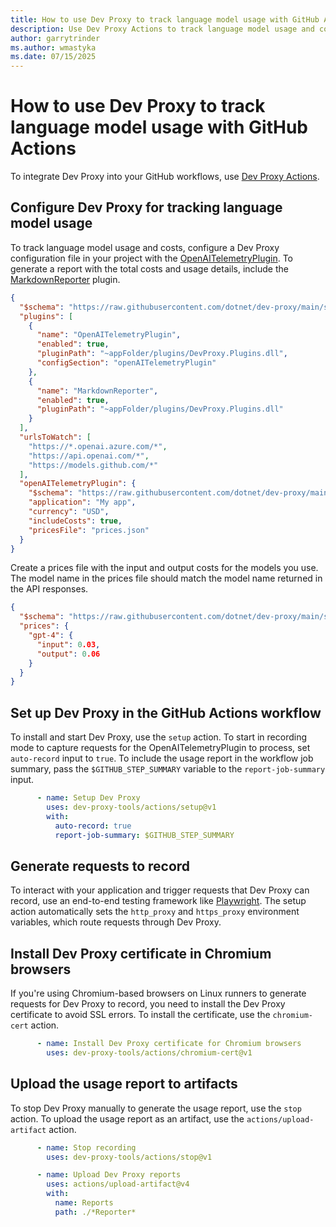 ```yaml
---
title: How to use Dev Proxy to track language model usage with GitHub Actions
description: Use Dev Proxy Actions to track language model usage and costs in GitHub Action workflows.
author: garrytrinder
ms.author: wmastyka
ms.date: 07/15/2025
---
```


# How to use Dev Proxy to track language model usage with GitHub Actions

To integrate Dev Proxy into your GitHub workflows, use [Dev Proxy Actions](https://github.com/marketplace/actions/dev-proxy-actions).

## Configure Dev Proxy for tracking language model usage

To track language model usage and costs, configure a Dev Proxy configuration file in your project with the [OpenAITelemetryPlugin](../technical-reference/openaitelemetryplugin.md). To generate a report with the total costs and usage details, include the [MarkdownReporter](../technical-reference/markdownreporter.md) plugin.

```json
{
  "$schema": "https://raw.githubusercontent.com/dotnet/dev-proxy/main/schemas/v0.29.2/devproxyrc.schema.json",
  "plugins": [
    {
      "name": "OpenAITelemetryPlugin",
      "enabled": true,
      "pluginPath": "~appFolder/plugins/DevProxy.Plugins.dll",
      "configSection": "openAITelemetryPlugin"
    },
    {
      "name": "MarkdownReporter",
      "enabled": true,
      "pluginPath": "~appFolder/plugins/DevProxy.Plugins.dll"
    }
  ],
  "urlsToWatch": [
    "https://*.openai.azure.com/*",
    "https://api.openai.com/*",
    "https://models.github.com/*"
  ],
  "openAITelemetryPlugin": {
    "$schema": "https://raw.githubusercontent.com/dotnet/dev-proxy/main/schemas/v0.29.2/openaitelemetryplugin.schema.json",
    "application": "My app",
    "currency": "USD",
    "includeCosts": true,
    "pricesFile": "prices.json"
  }
}
```

Create a prices file with the input and output costs for the models you use. The model name in the prices file should match the model name returned in the API responses.

```json
{
  "$schema": "https://raw.githubusercontent.com/dotnet/dev-proxy/main/schemas/v0.29.2/openaitelemetryplugin.pricesfile.schema.json",
  "prices": {
    "gpt-4": {
      "input": 0.03,
      "output": 0.06
    }
  }
}
```

## Set up Dev Proxy in the GitHub Actions workflow

To install and start Dev Proxy, use the `setup` action. To start in recording mode to capture requests for the OpenAITelemetryPlugin to process, set `auto-record` input to `true`. To include the usage report in the workflow job summary, pass the `$GITHUB_STEP_SUMMARY` variable to the `report-job-summary` input.

```yaml
      - name: Setup Dev Proxy
        uses: dev-proxy-tools/actions/setup@v1
        with:
          auto-record: true
          report-job-summary: $GITHUB_STEP_SUMMARY
```

## Generate requests to record

To interact with your application and trigger requests that Dev Proxy can record, use an end-to-end testing framework like [Playwright](https://playwright.dev/). The setup action automatically sets the `http_proxy` and `https_proxy` environment variables, which route requests through Dev Proxy.

## Install Dev Proxy certificate in Chromium browsers

If you're using Chromium-based browsers on Linux runners to generate requests for Dev Proxy to record, you need to install the Dev Proxy certificate to avoid SSL errors. To install the certificate, use the `chromium-cert` action.

```yaml
      - name: Install Dev Proxy certificate for Chromium browsers
        uses: dev-proxy-tools/actions/chromium-cert@v1
```

## Upload the usage report to artifacts

To stop Dev Proxy manually to generate the usage report, use the `stop` action. To upload the usage report as an artifact, use the `actions/upload-artifact` action.

```yaml
      - name: Stop recording
        uses: dev-proxy-tools/actions/stop@v1

      - name: Upload Dev Proxy reports
        uses: actions/upload-artifact@v4
        with:
          name: Reports
          path: ./*Reporter*
```
